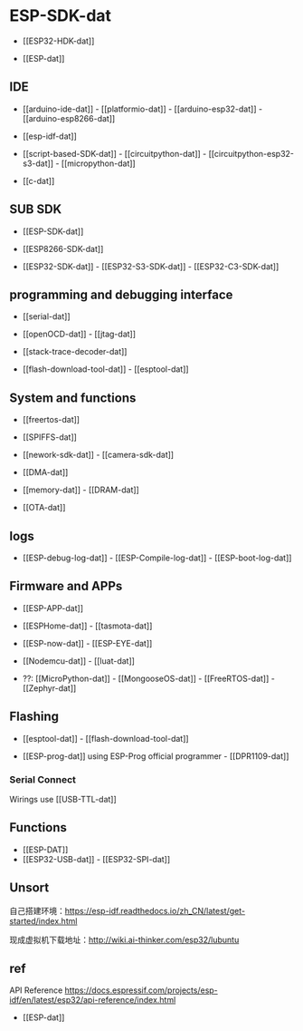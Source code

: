 



# ESP-SDK-dat

- [[ESP32-HDK-dat]]

- [[ESP-dat]] 

## IDE 

- [[arduino-ide-dat]] - [[platformio-dat]] - [[arduino-esp32-dat]] - [[arduino-esp8266-dat]]

- [[esp-idf-dat]] 

- [[script-based-SDK-dat]] - [[circuitpython-dat]] - [[circuitpython-esp32-s3-dat]] - [[micropython-dat]]

- [[c-dat]]



## SUB SDK 

- [[ESP-SDK-dat]]  

- [[ESP8266-SDK-dat]]

- [[ESP32-SDK-dat]] - [[ESP32-S3-SDK-dat]] - [[ESP32-C3-SDK-dat]]


## programming and debugging interface 

- [[serial-dat]]

- [[openOCD-dat]] - [[jtag-dat]]

- [[stack-trace-decoder-dat]]

- [[flash-download-tool-dat]] - [[esptool-dat]]

## System and functions 

- [[freertos-dat]]

- [[SPIFFS-dat]]

- [[nework-sdk-dat]] - [[camera-sdk-dat]]

- [[DMA-dat]]

- [[memory-dat]] - [[DRAM-dat]]

- [[OTA-dat]]


## logs 

- [[ESP-debug-log-dat]] - [[ESP-Compile-log-dat]] - [[ESP-boot-log-dat]]



## Firmware and APPs 

- [[ESP-APP-dat]]

- [[ESPHome-dat]] - [[tasmota-dat]]

- [[ESP-now-dat]] - [[ESP-EYE-dat]]

- [[Nodemcu-dat]] - [[luat-dat]]

- ??: [[MicroPython-dat]] - [[MongooseOS-dat]] - [[FreeRTOS-dat]] - [[Zephyr-dat]]


## Flashing 

- [[esptool-dat]] - [[flash-download-tool-dat]]

- [[ESP-prog-dat]] using ESP-Prog official programmer - [[DPR1109-dat]]

### Serial Connect 
Wirings use [[USB-TTL-dat]]


## Functions 

- [[ESP-DAT]]
- [[ESP32-USB-dat]] - [[ESP32-SPI-dat]] 


## Unsort 

自己搭建环境：https://esp-idf.readthedocs.io/zh_CN/latest/get-started/index.html

现成虚拟机下载地址：http://wiki.ai-thinker.com/esp32/lubuntu



## ref 

API Reference
https://docs.espressif.com/projects/esp-idf/en/latest/esp32/api-reference/index.html

- [[ESP-dat]]


